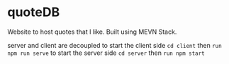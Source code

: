 # quoteDB
Website to host quotes that I like. Built using MEVN Stack.

server and client are decoupled 
to start the client side ```cd client``` then ```run npm run serve```
to start the server side ```cd server``` then ```run npm start```
